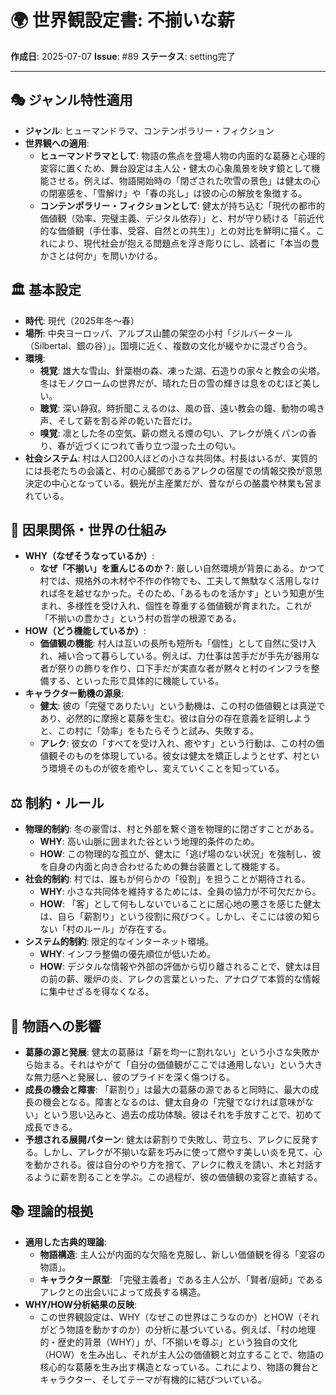 # 🌍 世界観設定書: 不揃いな薪

**作成日**: 2025-07-07
**Issue**: #89
**ステータス**: setting完了

---

## 🎭 ジャンル特性適用

*   **ジャンル**: ヒューマンドラマ、コンテンポラリー・フィクション
*   **世界観への適用**: 
    *   **ヒューマンドラマとして**: 物語の焦点を登場人物の内面的な葛藤と心理的変容に置くため、舞台設定は主人公・健太の心象風景を映す鏡として機能させる。例えば、物語開始時の「閉ざされた吹雪の景色」は健太の心の閉塞感を、「雪解け」や「春の兆し」は彼の心の解放を象徴する。
    *   **コンテンポラリー・フィクションとして**: 健太が持ち込む「現代の都市的価値観（効率、完璧主義、デジタル依存）」と、村が守り続ける「前近代的な価値観（手仕事、受容、自然との共生）」との対比を鮮明に描く。これにより、現代社会が抱える問題点を浮き彫りにし、読者に「本当の豊かさとは何か」を問いかける。

## 🏛️ 基本設定

*   **時代**: 現代（2025年冬〜春）
*   **場所**: 中央ヨーロッパ、アルプス山麓の架空の小村「ジルバータール（Silbertal、銀の谷）」。国境に近く、複数の文化が緩やかに混ざり合う。
*   **環境**: 
    *   **視覚**: 雄大な雪山、針葉樹の森、凍った湖、石造りの家々と教会の尖塔。冬はモノクロームの世界だが、晴れた日の雪の輝きは息をのむほど美しい。
    *   **聴覚**: 深い静寂。時折聞こえるのは、風の音、遠い教会の鐘、動物の鳴き声、そして薪を割る斧の乾いた音だけ。
    *   **嗅覚**: 凛とした冬の空気、薪の燃える煙の匂い、アレクが焼くパンの香り、春が近づくにつれて香り立つ湿った土の匂い。
*   **社会システム**: 村は人口200人ほどの小さな共同体。村長はいるが、実質的には長老たちの会議と、村の心臓部であるアレクの宿屋での情報交換が意思決定の中心となっている。観光が主産業だが、昔ながらの酪農や林業も営まれている。

## 🔗 因果関係・世界の仕組み

*   **WHY（なぜそうなっているか）**: 
    *   **なぜ「不揃い」を重んじるのか？**: 厳しい自然環境が背景にある。かつて村では、規格外の木材や不作の作物でも、工夫して無駄なく活用しなければ冬を越せなかった。そのため、「あるものを活かす」という知恵が生まれ、多様性を受け入れ、個性を尊重する価値観が育まれた。これが「不揃いの豊かさ」という村の哲学の根源である。
*   **HOW（どう機能しているか）**: 
    *   **価値観の機能**: 村人は互いの長所も短所も「個性」として自然に受け入れ、補い合って暮らしている。例えば、力仕事は苦手だが手先が器用な者が祭りの飾りを作り、口下手だが実直な者が黙々と村のインフラを整備する、といった形で具体的に機能している。
*   **キャラクター動機の源泉**: 
    *   **健太**: 彼の「完璧でありたい」という動機は、この村の価値観とは真逆であり、必然的に摩擦と葛藤を生む。彼は自分の存在意義を証明しようと、この村に「効率」をもたらそうと試み、失敗する。
    *   **アレク**: 彼女の「すべてを受け入れ、癒やす」という行動は、この村の価値観そのものを体現している。彼女は健太を矯正しようとせず、村という環境そのものが彼を癒やし、変えていくことを知っている。

## ⚖️ 制約・ルール

*   **物理的制約**: 冬の豪雪は、村と外部を繋ぐ道を物理的に閉ざすことがある。
    *   **WHY**: 高い山脈に囲まれた谷という地理的条件のため。
    *   **HOW**: この物理的な孤立が、健太に「逃げ場のない状況」を強制し、彼を自身の内面と向き合わせるための舞台装置として機能する。
*   **社会的制約**: 村では、誰もが何らかの「役割」を担うことが期待される。
    *   **WHY**: 小さな共同体を維持するためには、全員の協力が不可欠だから。
    *   **HOW**: 「客」として何もしないでいることに居心地の悪さを感じた健太は、自ら「薪割り」という役割に飛びつく。しかし、そこには彼の知らない「村のルール」が存在する。
*   **システム的制約**: 限定的なインターネット環境。
    *   **WHY**: インフラ整備の優先順位が低いため。
    *   **HOW**: デジタルな情報や外部の評価から切り離されることで、健太は目の前の薪、暖炉の炎、アレクの言葉といった、アナログで本質的な情報に集中せざるを得なくなる。

## 🎯 物語への影響

*   **葛藤の源と発展**: 健太の葛藤は「薪を均一に割れない」という小さな失敗から始まる。それはやがて「自分の価値観がここでは通用しない」という大きな無力感へと発展し、彼のプライドを深く傷つける。
*   **成長の機会と障害**: 「薪割り」は最大の葛藤の源であると同時に、最大の成長の機会となる。障害となるのは、健太自身の「完璧でなければ意味がない」という思い込みと、過去の成功体験。彼はそれを手放すことで、初めて成長できる。
*   **予想される展開パターン**: 健太は薪割りで失敗し、苛立ち、アレクに反発する。しかし、アレクが不揃いな薪を巧みに使って燃やす美しい炎を見て、心を動かされる。彼は自分のやり方を捨て、アレクに教えを請い、木と対話するように薪を割ることを学ぶ。この過程が、彼の価値観の変容と直結する。

## 📚 理論的根拠

*   **適用した古典的理論**: 
    *   **物語構造**: 主人公が内面的な欠陥を克服し、新しい価値観を得る「変容の物語」。
    *   **キャラクター原型**: 「完璧主義者」である主人公が、「賢者/庭師」であるアレクとの出会いによって成長する構造。
*   **WHY/HOW分析結果の反映**: 
    *   この世界観設定は、WHY（なぜこの世界はこうなのか）とHOW（それがどう物語を動かすのか）の分析に基づいている。例えば、「村の地理的・歴史的背景（WHY）」が、「不揃いを尊ぶ」という独自の文化（HOW）を生み出し、それが主人公の価値観と対立することで、物語の核心的な葛藤を生み出す構造となっている。これにより、物語の舞台とキャラクター、そしてテーマが有機的に結びついている。